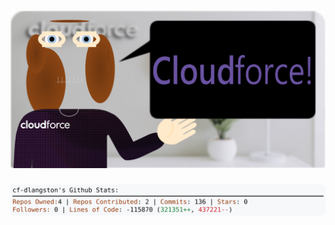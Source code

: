 <!-- 
Version 3.0.56
Built Wed Aug 14 2024 05:18:14 GMT+0000 (Coordinated Universal Time)
-->

<h1 align="center">
  <a href="https://github.com/cf-dlangston/cf-dlangston/tree/master/src" title="Click to View Source">
    <picture width="100%" alt="Dylan">
      <source media="(prefers-color-scheme: dark)" srcset="dylan-dark.svg?version=3.0.56">
      <img src="dylan-light.svg?version=3.0.56" alt="Dylan">
    </picture>
  </a>
</h1>

<div align="center">
  <picture width="100%" alt="Profile Info and Stats">
    <source media="(prefers-color-scheme: dark)" srcset="stats-dark.svg?version=3.0.56">
    <img src="stats-light.svg?version=3.0.56" alt="Profile Info and Stats">
  </picture>
</div>
